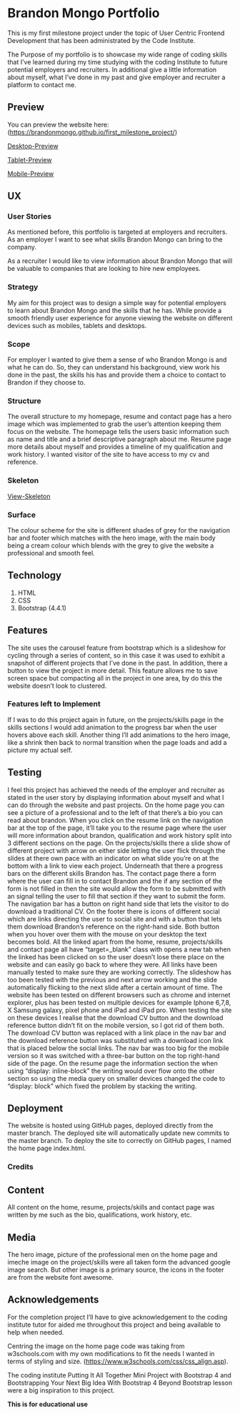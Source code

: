# Brandon Mongo Portfolio

This is my first milestone project under the topic of User Centric Frontend Development that has been administrated by the Code Institute.

The Purpose of my portfolio is to showcase my wide range of coding skills that I’ve learned during my time studying with the coding Institute to future potential employers and recruiters.  In additional give a little information about myself, what I’ve done in my past and give employer and recruiter a platform to contact me.

## Preview

You can preview the website here: (https://brandonmongo.github.io/first_milestone_project/)

[Desktop-Preview](https://c0ac2457-9e5f-443d-9ed3-ca4ba4a688f2.ws-eu01.gitpod.io/files/download/?id=01f99cc8-e78f-47a9-a369-27e2b06ec0e9 "Desktop-Preview")

[Tablet-Preview](https://c0ac2457-9e5f-443d-9ed3-ca4ba4a688f2.ws-eu01.gitpod.io/files/download/?id=63d6b31a-c0c6-48c1-a6a4-e26d116f354f "Tablet-Preview")

[Mobile-Preview](https://c0ac2457-9e5f-443d-9ed3-ca4ba4a688f2.ws-eu01.gitpod.io/files/download/?id=72409c12-002a-428b-9278-42c73aff04be "Mobile-Preview")

## UX

### User Stories 

As mentioned before, this portfolio is targeted at employers and recruiters. As an employer I want to see what skills Brandon Mongo can bring to the company.

As a recruiter I would like to view information about Brandon Mongo that will be valuable to companies that are looking to hire new employees.

### Strategy

My aim for this project was to design a simple way for potential employers to learn about Brandon Mongo and the skills that he has. While provide a smooth friendly user experience for anyone viewing the website on different devices such as mobiles, tablets and desktops. 

### Scope

For employer I wanted to give them a sense of who Brandon Mongo is and what he can do. So, they can understand his background, view work his done in the past, the skills his has and provide them a choice to contact to Brandon if they choose to.

### Structure

The overall structure to my homepage, resume and contact page has a hero image which was implemented to grab the user’s attention keeping them focus on the website. The homepage tells the users basic information such as name and title and a brief descriptive paragraph about me. Resume page more details about myself and provides a timeline of my qualification and work history. I wanted visitor of the site to have access to my cv and reference.

### Skeleton

[View-Skeleton](https://c0ac2457-9e5f-443d-9ed3-ca4ba4a688f2.ws-eu01.gitpod.io/files/download/?id=e4c8cc8b-ef59-452d-a95d-2250a705dc9e "view-Skeleton")

### Surface

The colour scheme for the site is different shades of grey for the navigation bar and footer which matches with the hero image, with the main body being a cream colour which blends with the grey to give the website a professional and smooth feel.

## Technology

1. HTML
2. CSS
3. Bootstrap (4.4.1)

## Features 

The site uses the carousel feature from bootstrap which is a slideshow for cycling through a series of content, so in this case it was used to exhibit a snapshot of different projects that I’ve done in the past.  In addition, there a button to view the project in more detail. This feature allows me to save screen space but compacting all in the project in one area, by do this the website doesn’t look to clustered.

### Features left to Implement 

If I was to do this project again in future, on the projects/skills page in the skills sections I would add animation to the progress bar when the user hovers above each skill. Another thing I’ll add animations to the hero image, like a shrink then back to normal transition when the page loads and add a picture my actual self.

## Testing

I feel this project has achieved the needs of the employer and recruiter as stated in the user story by displaying information about myself and what I can do through the website and past projects. On the home page you can see a picture of a professional and to the left of that there’s a bio you can read about brandon.  When you click on the resume link on the navigation bar at the top of the page, it’ll take you to the resume page where the user will more information about brandon, qualification and work history split into 3 different sections on the page. On the projects/skills there a slide show of different project with arrow on either side letting the user flick through the slides at there own pace with an indicator on what slide you’re on at the bottom with a link to view each project. Underneath that there a progress bars on the different skills Brandon has. The contact page there a form where the user can fill in to contact Brandon and the if any section of the form is not filled in then the site would allow the form to be submitted with an signal telling the user to fill that section if they want to submit the form.
The navigation bar has a button on right hand side that lets the visitor to do download a traditional CV. On the footer there is icons of different social which are links directing the user to social site and with a button that lets them download Brandon’s reference on the right-hand side. Both button when you hover over them with the mouse on your desktop the text becomes bold.
All the linked apart from the home, resume, projects/skills and contact page all have “target=_blank” class with opens a new tab when the linked has been clicked on so the user doesn’t lose there place on the website and can easily go back to where they were. All links have been manually tested to make sure they are working correctly.
The slideshow has too been tested with the previous and next arrow working and the slide automatically flicking to the next slide after a certain amount of time.
The website has been tested on different browsers 	such as chrome and internet explorer, plus has been tested on multiple devices for example Iphone 6,7,8, X Samsung galaxy, pixel phone and iPad and iPad pro. When testing the site on these devices I realise that the download CV button and the download reference button didn’t fit on the mobile version, so I got rid of them both. The download CV button was replaced with a link place in the nav bar and the download reference button was substituted with a download icon link that is placed below the social links. The nav bar was too big for the mobile version so it was switched with a three-bar button on the top right-hand side of the page. On the resume page the information section the when using “display: inline-block” the writing would over flow onto the other section so using the media query on smaller devices changed the code to “display: block” which fixed the problem by stacking the writing.

## Deployment

The website is hosted using GitHub pages, deployed directly from the master branch. The deployed site will automatically update new commits to the master branch. To deploy the site to correctly on GitHub pages, I named the home page index.html.

### Credits

## Content

All content on the home, resume, projects/skills and contact page was written by me such as the bio, qualifications, work history, etc.

## Media 

The hero image, picture of the professional men on the home page and imeche image on the project/skills were all taken form the advanced google image search. But other image is a primary source, the icons in the footer are from the website font awesome.

## Acknowledgements

For the completion project I’ll have to give acknowledgement to the coding institute tutor for aided me throughout this project and being available to help when needed.

Centring the image on the home page code was taking from w3schools.com with my own modifications to fit the needs I wanted in terms of styling and size. (https://www.w3schools.com/css/css_align.asp).

The coding institute Putting It All Together Mini Project with Bootstrap 4 and Bootstrapping Your Next Big Idea With Bootstrap 4  Beyond Bootstrap lesson were a big inspiration to this project.

**This is for educational use**